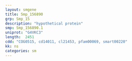 ```yaml
---
layout: smgene
title: Smp_156890
grp: Smp_15
description: "hypothetical protein"
smp: Smp_156890.1
uniprot: "G4VKC3"
length:  2451
cdd: "COG0515, cd14011, cl21453, pfam00069, smart00220"
kk: ns
categories: sm
---
```

